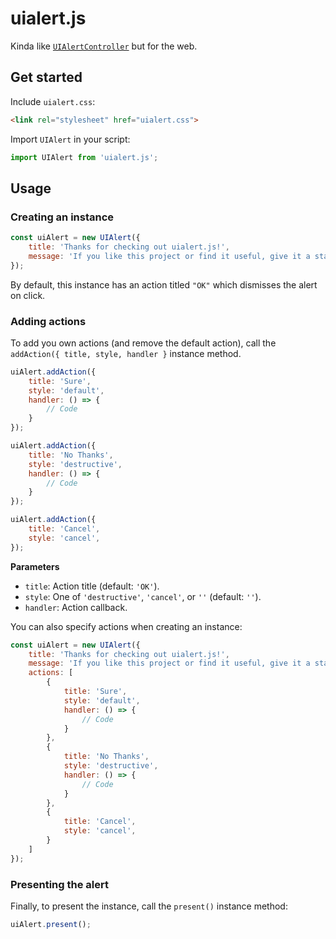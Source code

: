 # uialert.js

Kinda like [`UIAlertController`](https://developer.apple.com/documentation/uikit/uialertcontroller) but for the web.

## Get started

Include `uialert.css`:

```html
<link rel="stylesheet" href="uialert.css">
```

Import `UIAlert` in your script:

```js
import UIAlert from 'uialert.js';
```

## Usage

### Creating an instance

```js
const uiAlert = new UIAlert({
    title: 'Thanks for checking out uialert.js!',
    message: 'If you like this project or find it useful, give it a star on GitHub!',
});
```

By default, this instance has an action titled `"OK"` which dismisses the alert on click.

### Adding actions

To add you own actions (and remove the default action), call the `addAction({ title, style, handler }` instance method.

```js
uiAlert.addAction({
    title: 'Sure',
    style: 'default',
    handler: () => {
        // Code
    }
});

uiAlert.addAction({
    title: 'No Thanks',
    style: 'destructive',
    handler: () => {
        // Code
    }
});

uiAlert.addAction({
    title: 'Cancel',
    style: 'cancel',
});
```

**Parameters**

- `title`: Action title (default: `'OK'`).
- `style`: One of `'destructive'`, `'cancel'`, or `''` (default: `''`).
- `handler`: Action callback.

You can also specify actions when creating an instance:

```js
const uiAlert = new UIAlert({
    title: 'Thanks for checking out uialert.js!',
    message: 'If you like this project or find it useful, give it a star on GitHub!',
    actions: [
        {
            title: 'Sure',
            style: 'default',
            handler: () => {
                // Code
            }
        },
        {
            title: 'No Thanks',
            style: 'destructive',
            handler: () => {
                // Code
            }
        },
        {
            title: 'Cancel',
            style: 'cancel',
        }
    ]
});
```

### Presenting the alert

Finally, to present the instance, call the `present()` instance method:
```js
uiAlert.present();
```